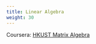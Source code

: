 ```yaml
---
title: Linear Algebra
weight: 30
---
```


Coursera: [HKUST Matrix Algebra](https://www.coursera.org/learn/matrix-algebra-engineers)

